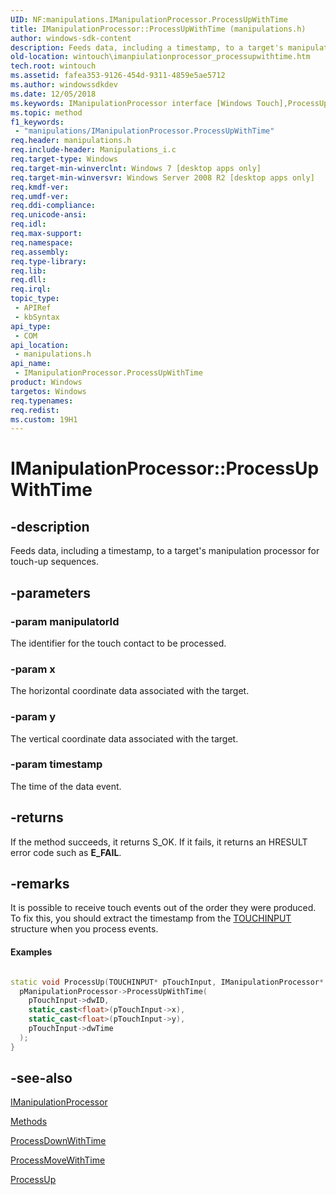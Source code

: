 ```yaml
---
UID: NF:manipulations.IManipulationProcessor.ProcessUpWithTime
title: IManipulationProcessor::ProcessUpWithTime (manipulations.h)
author: windows-sdk-content
description: Feeds data, including a timestamp, to a target's manipulation processor for touch-up sequences.
old-location: wintouch\imanpiulationprocessor_processupwithtime.htm
tech.root: wintouch
ms.assetid: fafea353-9126-454d-9311-4859e5ae5712
ms.author: windowssdkdev
ms.date: 12/05/2018
ms.keywords: IManipulationProcessor interface [Windows Touch],ProcessUpWithTime method, IManipulationProcessor.ProcessUpWithTime, IManipulationProcessor::ProcessUpWithTime, ProcessUpWithTime, ProcessUpWithTime method [Windows Touch], ProcessUpWithTime method [Windows Touch],IManipulationProcessor interface, manipulations/IManipulationProcessor::ProcessUpWithTime, wintouch.imanpiulationprocessor_processupwithtime
ms.topic: method
f1_keywords: 
 - "manipulations/IManipulationProcessor.ProcessUpWithTime"
req.header: manipulations.h
req.include-header: Manipulations_i.c
req.target-type: Windows
req.target-min-winverclnt: Windows 7 [desktop apps only]
req.target-min-winversvr: Windows Server 2008 R2 [desktop apps only]
req.kmdf-ver: 
req.umdf-ver: 
req.ddi-compliance: 
req.unicode-ansi: 
req.idl: 
req.max-support: 
req.namespace: 
req.assembly: 
req.type-library: 
req.lib: 
req.dll: 
req.irql: 
topic_type:
 - APIRef
 - kbSyntax
api_type:
 - COM
api_location:
 - manipulations.h
api_name:
 - IManipulationProcessor.ProcessUpWithTime
product: Windows
targetos: Windows
req.typenames: 
req.redist: 
ms.custom: 19H1
---
```


# IManipulationProcessor::ProcessUpWithTime


## -description


Feeds data, including a timestamp, to a target's manipulation processor for touch-up sequences.


## -parameters




### -param manipulatorId

The identifier for the touch contact to be processed.


### -param x

The horizontal coordinate data associated with the target.


### -param y

The vertical coordinate data associated with the target.


### -param timestamp

The time of the data event.


## -returns



If the method succeeds, it returns S_OK. If it fails, it returns an HRESULT error code such as <b>E_FAIL</b>.




## -remarks



It is possible to receive touch events out of the order they were produced.  To fix this, 
    you should extract the timestamp from the <a href="https://docs.microsoft.com/windows/desktop/api/winuser/ns-winuser-touchinput">TOUCHINPUT</a> structure when you process events.


#### Examples


```cpp

static void ProcessUp(TOUCHINPUT* pTouchInput, IManipulationProcessor* pManipulationProcessor){
  pManipulationProcessor->ProcessUpWithTime(
    pTouchInput->dwID, 
    static_cast<float>(pTouchInput->x), 
    static_cast<float>(pTouchInput->y), 
    pTouchInput->dwTime
  );
}
```





## -see-also




<a href="https://docs.microsoft.com/windows/desktop/api/manipulations/nn-manipulations-imanipulationprocessor">IManipulationProcessor</a>



<a href="https://docs.microsoft.com/windows/desktop/wintouch/mtmethods">Methods</a>



<a href="https://docs.microsoft.com/windows/desktop/api/manipulations/nf-manipulations-imanipulationprocessor-processdownwithtime">ProcessDownWithTime</a>



<a href="https://docs.microsoft.com/windows/desktop/api/manipulations/nf-manipulations-imanipulationprocessor-processmovewithtime">ProcessMoveWithTime</a>



<a href="https://docs.microsoft.com/windows/desktop/api/manipulations/nf-manipulations-imanipulationprocessor-processup">ProcessUp</a>
 

 

